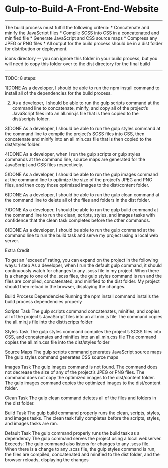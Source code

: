 # Gulp-to-Build-A-Front-End-Website

**********************************************************
The build process must fulfill the following criteria:
	* Concatenate and minify the JavaScript files
	* Compile SCSS into CSS in a concatenated and minified file
	* Generate JavaScript and CSS source maps
	* Compress any JPEG or PNG files
	* All output for the build process should be in a dist folder for distribution or deployment.

icons directory -- you can ignore this folder in your build process, but you will need to copy this folder over to the dist directory for the final build
***********************************************************


TODO: 8 steps:

1)DONE  As a developer, I should be able to run the npm install command to install all of the dependencies for the build process.

2)  As a developer, I should be able to run the gulp scripts command at the command line to concatenate, minify, and copy all of the project’s JavaScript files into an all.min.js file that is then copied to the dist/scripts folder.

3)DONE  As a developer, I should be able to run the gulp styles command at the command line to compile the project’s SCSS files into CSS, then concatenate and minify into an all.min.css file that is then copied to the dist/styles folder.

4)DONE  As a developer, when I run the gulp scripts or gulp styles commands at the command line, source maps are generated for the JavaScript and CSS files respectively.

5)DONE  As a developer, I should be able to run the gulp images command at the command line to optimize the size of the project’s JPEG and PNG files, and then copy those optimized images to the dist/content folder.

6)DONE  As a developer, I should be able to run the gulp clean command at the command line to delete all of the files and folders in the dist folder.

7)DONE  As a developer, I should be able to run the gulp build command at the command line to run the clean, scripts, styles, and images tasks with confidence that the clean task completes before the other commands.

8)DONE  As a developer, I should be able to run the gulp command at the command line to run the build task and serve my project using a local web server.

Extra Credit

To get an "exceeds" rating, you can expand on the project in the following ways:
 1 step
		As a developer, when I run the default gulp command, it should continuously watch for changes to any .scss file in my project. When there is a change to one of the .scss files, the gulp styles command is run and the files are compiled, concatenated, and minified to the dist folder. My project should then reload in the browser, displaying the changes.


Build Process Dependencies
	Running the npm install command installs the build process dependencies properly

Scripts Task
	The gulp scripts command concatenates, minifies, and copies all of the project’s JavaScript files into an all.min.js file
	The command copies the all.min.js file into the dist/scripts folder

Styles Task
	The gulp styles command compiles the project’s SCSS files into CSS, and concatenates and minifies into an all.min.css file
	The command copies the all.min.css file into the dist/styles folder

Source Maps
	The gulp scripts command generates JavaScript source maps
	The gulp styles command generates CSS source maps

Images Task
The gulp images command is not found.
The command does not decrease the size of any of the project’s JPEG or PNG files.
The command does not copy the optimized images to the dist/content folder.
The gulp images command copies the optimized images to the dist/content folder.

Clean Task
	The gulp clean command deletes all of the files and folders in the dist folder.

Build Task
	The gulp build command properly runs the clean, scripts, styles, and images tasks.
	The clean task fully completes before the scripts, styles, and images tasks are ran.

Default Task
	The gulp command properly runs the build task as a dependency
	The gulp command serves the project using a local webserver.
	Exceeds:
			The gulp command also listens for changes to any .scss file. When there is a change to any .scss file, the gulp styles command is run, the files are compiled, concatenated and minified to the dist folder, and the browser reloads, displaying the changes
